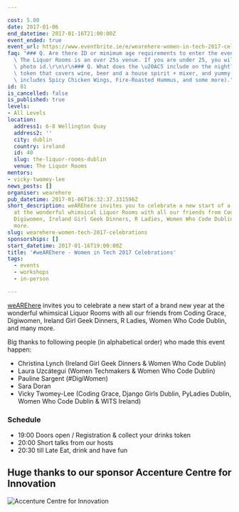 ```yaml
---

cost: 5.00
date: 2017-01-06
end_datetime: 2017-01-16T21:00:00Z
event_ended: true
event_url: https://www.eventbrite.ie/e/wearehere-women-in-tech-2017-celebrations-tickets-29622424469
faq: "### Q. Are there ID or minimum age requirements to enter the event?\r\n**YES**;\
  \ The Liquor Rooms is an over 25s venue. If you are under 25, you will need to bring\
  \ photo id.\r\n\r\n### Q. What does the \u20AC5 include on the night?\r\nDrinks\
  \ token that covers wine, beer and a house spirit + mixer, and yummy food ( which\
  \ includes Spicy Chicken Wings, Fire-Roasted Hummus, and some more)."
id: 81
is_cancelled: false
is_published: true
levels:
- All Levels
location:
  address1: 6-8 Wellington Quay
  address2: ''
  city: dublin
  country: ireland
  id: 40
  slug: the-liquor-rooms-dublin
  venue: The Liquor Rooms
mentors:
- vicky-twomey-lee
news_posts: []
organiser: wearehere
pub_datetime: 2017-01-06T16:32:37.331596Z
short_description: weAREhere invites you to celebrate a new start of a brand new year
  at the wonderful whimsical Liquor Rooms with all our friends from Coding Grace,
  Digiwomen, Ireland Girl Geek Dinners, R Ladies, Women Who Code Dublin, and many
  more.
slug: wearehere-women-tech-2017-celebrations
sponsorships: []
start_datetime: 2017-01-16T19:00:00Z
title: '#weAREhere - Women in Tech 2017 Celebrations'
tags:
  - events
  - workshops
  - in-person

---
```


[weAREhere](https://www.facebook.com/pg/wearehere.ireland) invites you to celebrate a new start of a brand new year at the wonderful whimsical Liquor Rooms with all our friends from Coding Grace, Digiwomen, Ireland Girl Geek Dinners, R Ladies, Women Who Code Dublin, and many more.

Big thanks to following people (in alphabetical order) who made this event happen:

* Christina Lynch (Ireland Girl Geek Dinners & Women Who Code Dublin)
* Laura Uzcátegui (Women Techmakers & Women Who Code Dublin)
* Pauline Sargent (#DigiWomen)
* Sara Doran
* Vicky Twomey-Lee (Coding Grace, Django Girls Dublin, PyLadies Dublin, Women Who Code Dublin & WITS Ireland)

### Schedule
* 19:00 Doors open / Registration & collect your drinks token
* 20:00 Short talks from our hosts
* 20:30 till Late Eat, drink and have fun

## Huge thanks to our sponsor Accenture Centre for Innovation

![Accenture Centre for Innovation](https://cdn.evbuc.com/eventlogos/57374263/accenturelogowearehere.png)
